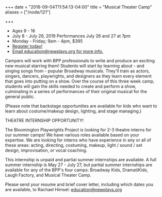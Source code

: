 +++
date = "2016-09-04T11:54:13-04:00"
title = "Musical Theater Camp"
aliases = ["/node/121"]

+++

* Ages 9 - 16
* July 8 - July 26, 2019 Performances July 26 and 27 at 7pm
* Monday - Friday; 9am - 4pm, $395
* [Register today!](http://services.bloomington.ivytech.edu/cll_local/cll_registration_form.html)
* [Email education@newplays.org for more info.](mailto:education@newplays.org)

Campers will work with BPP professionals to write and produce an exciting new musical starring them! Students will start by learning about - and singing songs from - popular Broadway musicals. They'll train as actors, singers, dancers, playwrights, and designers as they learn every element that goes into putting on a show. Over the course of this three week camp, students will gain the skills needed to create and perform a show, culminating in a series of performances of their original musical for the general public.

(Please note that backstage opportunities are available for kids who want to learn about costume/makeup design, lighting, and stage managing.)


THEATRE INTERNSHIP OPPORTUNITY!

The Bloomington Playwrights Project is looking for 2-3 theatre interns for our summer camps! We have various roles available based on your expertise. We are looking for interns who have experience in any or all of these areas: acting, directing, costuming, makeup, light / sound / set design, improvisation, or vocal coaching.

This internship is unpaid and partial summer internships are available. A full summer internship is May 27 - July 27, but partial summer internships are available for any of the BPP's four camps: Broadway Kids, DramatiKids, Laugh Factory, and Musical Theater Camp.

Please send your resume and brief cover letter, including which dates you are available, to Rachael Himsel: [education@newplays.org](mailto:education@newplays.org)
